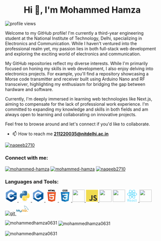 <h1 align="center">Hi 👋, I'm Mohammed Hamza</h1>

<p align="left"> <img src="https://komarev.com/ghpvc/?username=MohammedHamza0631" alt="profile views" /> </p>

<p>Welcome to my GitHub profile! I'm currently a third-year engineering student at the National Institute of Technology, Delhi, specializing in Electronics and Communication. While I haven't ventured into the professional realm yet, my passion lies in both full-stack web development and exploring the exciting world of electronics and communication.

My GitHub repositories reflect my diverse interests. While I'm primarily focused on honing my skills in web development, I also enjoy delving into electronics projects. For example, you'll find a repository showcasing a Morse code transmitter and receiver built using Arduino Nano and  RF transceiver, highlighting my enthusiasm for bridging the gap between hardware and software.

Currently, I'm deeply immersed in learning web technologies like Next.js, aiming to compensate for the lack of professional work experience. I'm committed to expanding my knowledge and skills in both fields and am always open to learning and collaborating on innovative projects.

Feel free to browse around and let's connect if you'd like to collaborate.</p>

- 📫 How to reach me **211220035@nitdelhi.ac.in**

<p align="left"> <a href="https://twitter.com/Mohammed_0631" target="blank"><img src="https://img.shields.io/twitter/follow/Mohammed_0631?logo=twitter&style=for-the-badge" alt="naqeeb2710" /></a> </p>

<h3 align="left">Connect with me:</h3>
<p align="left">
<a href="https://twitter.com/Mohammed_0631" target="blank"><img align="center" src="https://raw.githubusercontent.com/rahuldkjain/github-profile-readme-generator/master/src/images/icons/Social/twitter.svg" alt="mohammed-hamza" height="30" width="40" /></a>
<a href="https://www.linkedin.com/in/mohammedhamza0631/" target="blank"><img align="center" src="https://raw.githubusercontent.com/rahuldkjain/github-profile-readme-generator/master/src/images/icons/Social/linked-in-alt.svg" alt="mohammed-hamza" height="30" width="40" /></a>
<a href="https://leetcode.com/Mohammed_Hamza/" target="blank"><img align="center" src="https://raw.githubusercontent.com/rahuldkjain/github-profile-readme-generator/master/src/images/icons/Social/leet-code.svg" alt="naqeeb2710" height="30" width="40" /></a>
</p>

<h3 align="left">Languages and Tools:</h3>

<a href="https://www.w3schools.com/cpp/" target="_blank" rel="noreferrer"> <img src="https://raw.githubusercontent.com/devicons/devicon/master/icons/cplusplus/cplusplus-original.svg" alt="cplusplus" width="40" height="40"/> </a> <a href="https://www.python.org" target="_blank" rel="noreferrer"> <img src="https://raw.githubusercontent.com/devicons/devicon/master/icons/python/python-original.svg" alt="python" width="40" height="40"/> </a>
<a href="https://www.cprogramming.com/" target="_blank" rel="noreferrer"> <img src="https://raw.githubusercontent.com/devicons/devicon/master/icons/c/c-original.svg" alt="c" width="40" height="40"/> </a>
<a href="https://www.w3.org/html/" target="_blank" rel="noreferrer"> <img src="https://raw.githubusercontent.com/devicons/devicon/master/icons/html5/html5-original-wordmark.svg" alt="html5" width="40" height="40"/> </a>
<a href="https://www.w3schools.com/css/" target="_blank" rel="noreferrer"> <img src="https://raw.githubusercontent.com/devicons/devicon/master/icons/css3/css3-original-wordmark.svg" alt="css3" width="40" height="40"/> </a>
<a href="https://getbootstrap.com" target="_blank" rel="noreferrer">
<img src="https://cdn.jsdelivr.net/gh/devicons/devicon@latest/icons/bootstrap/bootstrap-original-wordmark.svg" width="40" height="40" />
</a>
<a href="https://developer.mozilla.org/en-US/docs/Web/JavaScript" target="_blank" rel="noreferrer"> <img src="https://raw.githubusercontent.com/devicons/devicon/master/icons/javascript/javascript-original.svg" alt="javascript" width="40" height="40"/>
<a>
    <img src="https://cdn.jsdelivr.net/gh/devicons/devicon@latest/icons/mongodb/mongodb-plain-wordmark.svg" width="40" height="40"/>
</a>
<a>
    <img src="https://cdn.jsdelivr.net/gh/devicons/devicon@latest/icons/express/express-original-wordmark.svg" width="40" height = "40" /></a>
<a href="https://reactjs.org/" target="_blank" rel="noreferrer"> <img src="https://raw.githubusercontent.com/devicons/devicon/master/icons/react/react-original-wordmark.svg" alt="react" width="40" height="40"> </a>
<a>
<img src="https://cdn.jsdelivr.net/gh/devicons/devicon@latest/icons/nodejs/nodejs-original-wordmark.svg" width="40" height="40"/>
</a>
<a href="https://git-scm.com/" target="_blank" rel="noreferrer"> <img src="https://www.vectorlogo.zone/logos/git-scm/git-scm-icon.svg" alt="git" width="40" height="40"/> </a> </a> <a href="https://www.mysql.com/" target="_blank" rel="noreferrer"> <img src="https://raw.githubusercontent.com/devicons/devicon/master/icons/mysql/mysql-original-wordmark.svg" alt="mysql" width="40" height="40"/> </a></p>

<p><img align="left" src="https://github-readme-stats.vercel.app/api/top-langs?username=MohammedHamza0631&show_icons=true&locale=en&layout=compact" alt="mohammedhamza0631" /></p>

<p>&nbsp;<img align="center" src="https://github-readme-stats.vercel.app/api?username=MohammedHamza0631&show_icons=true&locale=en" alt="mohammedhamza0631" /></p>

<p><img align="center" src="https://github-readme-streak-stats.herokuapp.com/?user=MohammedHamza0631&" alt="mohammedhamza0631" /></p>
